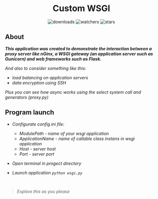 <h1 align="center">Custom WSGI</h1>

<p align="center">
    <img src="https://img.shields.io/github/downloads/peymone/custom-wsgi/total?style=social&logo=github" alt="downloads">
    <img src="https://img.shields.io/github/watchers/peymone/custom-wsgi" alt="watchers">
    <img src="https://img.shields.io/github/stars/peymone/custom-wsgi" alt="stars">
</p>

<h2>About</h2>

**_This application was created to demonstrate the interaction between a proxy server like nGinx, a WSGI gateway (an application server such as Gunicorn) and web frameworks such as Flask._**

_And also to consider something like this:_

* _load balancing on application servers_
* _data encryption using SSH_

_Plus you can see how async works using the select system call and generators (proxy.py)_


<h2>Program launch</h2>

* _Configurate config.ini file:_
  
    * _ModulePath - name of your wsgi application_
    * _ApplicationName - name of callable class instans in wsgi application_
    * _Host - server host_
    * _Port - server port_

* _Open terminal in progect directory_
* _Launch application `python wsgi.py`_

<br>

> _Explore this as you please_ 
